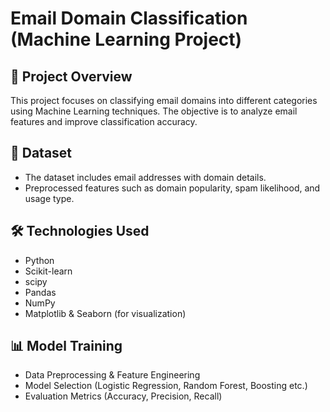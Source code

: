 # Email Domain Classification (Machine Learning Project)

## 📌 Project Overview
This project focuses on classifying email domains into different categories using Machine Learning techniques. The objective is to analyze email features and improve classification accuracy.

## 📂 Dataset
- The dataset includes email addresses with domain details.
- Preprocessed features such as domain popularity, spam likelihood, and usage type.

## 🛠 Technologies Used
- Python
- Scikit-learn
- scipy
- Pandas
- NumPy
- Matplotlib & Seaborn (for visualization)

## 📊 Model Training
- Data Preprocessing & Feature Engineering
- Model Selection (Logistic Regression, Random Forest, Boosting etc.)
- Evaluation Metrics (Accuracy, Precision, Recall)
